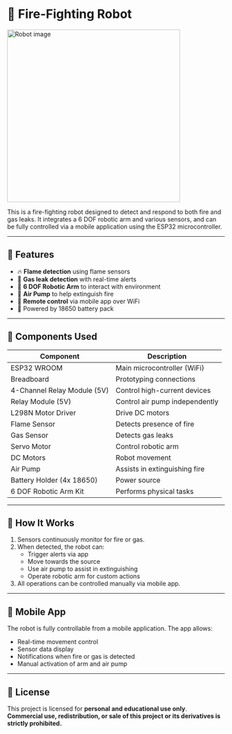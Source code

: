 # 🤖 Fire-Fighting Robot

<img src="https://github.com/user-attachments/assets/1dda656f-7a32-47fc-aaad-4e05de6140a6" alt="Robot image" style="width: 400px; max-width: 100%; height: auto;" />

This is a fire-fighting robot designed to detect and respond to both fire and gas leaks. It integrates a 6 DOF robotic arm and various sensors, and can be fully controlled via a mobile application using the ESP32 microcontroller.

---

## 🚀 Features

- 🔥 **Flame detection** using flame sensors
- 🧪 **Gas leak detection** with real-time alerts
- 🤖 **6 DOF Robotic Arm** to interact with environment
- 💨 **Air Pump** to help extinguish fire
- 📱 **Remote control** via mobile app over WiFi
- 🔋 Powered by 18650 battery pack

---

## 🧰 Components Used

| Component                        | Description                     |
|----------------------------------|---------------------------------|
| ESP32 WROOM                     | Main microcontroller (WiFi)     |
| Breadboard                      | Prototyping connections         |
| 4-Channel Relay Module (5V)     | Control high-current devices    |
| Relay Module (5V)               | Control air pump independently  |
| L298N Motor Driver              | Drive DC motors                 |
| Flame Sensor                    | Detects presence of fire        |
| Gas Sensor                      | Detects gas leaks               |
| Servo Motor                     | Control robotic arm             |
| DC Motors                       | Robot movement                  |
| Air Pump                        | Assists in extinguishing fire   |
| Battery Holder (4x 18650)       | Power source                    |
| 6 DOF Robotic Arm Kit           | Performs physical tasks         |

---

## 🧠 How It Works

1. Sensors continuously monitor for fire or gas.
2. When detected, the robot can:
   - Trigger alerts via app
   - Move towards the source
   - Use air pump to assist in extinguishing
   - Operate robotic arm for custom actions
3. All operations can be controlled manually via mobile app.

---

## 📱 Mobile App

The robot is fully controllable from a mobile application. The app allows:

- Real-time movement control
- Sensor data display
- Notifications when fire or gas is detected
- Manual activation of arm and air pump

---

## 📜 License

This project is licensed for **personal and educational use only**.  
**Commercial use, redistribution, or sale of this project or its derivatives is strictly prohibited.**  
